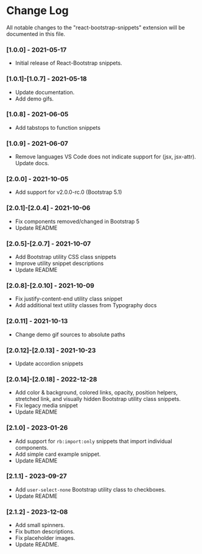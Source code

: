 # Change Log

All notable changes to the "react-bootstrap-snippets" extension will be documented in this file.

### [1.0.0] - 2021-05-17

- Initial release of React-Bootstrap snippets.

### [1.0.1]-[1.0.7] - 2021-05-18

- Update documentation. 
- Add demo gifs.

### [1.0.8] - 2021-06-05

- Add tabstops to function snippets

### [1.0.9] - 2021-06-07

- Remove languages VS Code does not indicate support for (jsx, jsx-attr). Update docs.

### [2.0.0] - 2021-10-05

- Add support for v2.0.0-rc.0 (Bootstrap 5.1)
  
### [2.0.1]-[2.0.4] - 2021-10-06

- Fix components removed/changed in Bootstrap 5
- Update README

### [2.0.5]-[2.0.7] - 2021-10-07

- Add Bootstrap utility CSS class snippets
- Improve utility snippet descriptions
- Update README

### [2.0.8]-[2.0.10] - 2021-10-09

- Fix justify-content-end utility class snippet
- Add additional text utility classes from Typography docs

### [2.0.11] - 2021-10-13

- Change demo gif sources to absolute paths

### [2.0.12]-[2.0.13] - 2021-10-23

- Update accordion snippets

### [2.0.14]-[2.0.18] - 2022-12-28

- Add color & background, colored links, opacity, position helpers, stretched link, and visually hidden Bootstrap utility class snippets.
- Fix legacy media snippet
- Update README

### [2.1.0] - 2023-01-26

- Add support for `rb:import:only` snippets that import individual components.
- Add simple card example snippet.
- Update README

### [2.1.1] - 2023-09-27

- Add `user-select-none` Bootstrap utility class to checkboxes.
- Update README

### [2.1.2] - 2023-12-08

- Add small spinners. 
- Fix button descriptions.
- Fix placeholder images.
- Update README.